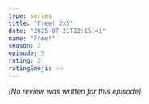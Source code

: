```yaml
---
type: series
title: "Free! 2x5"
date: "2025-07-21T22:15:41"
name: "Free!"
season: 2
episode: 5
rating: 2
ratingEmoji: ⭐️⭐️
---
```


*[No review was written for this episode]*
